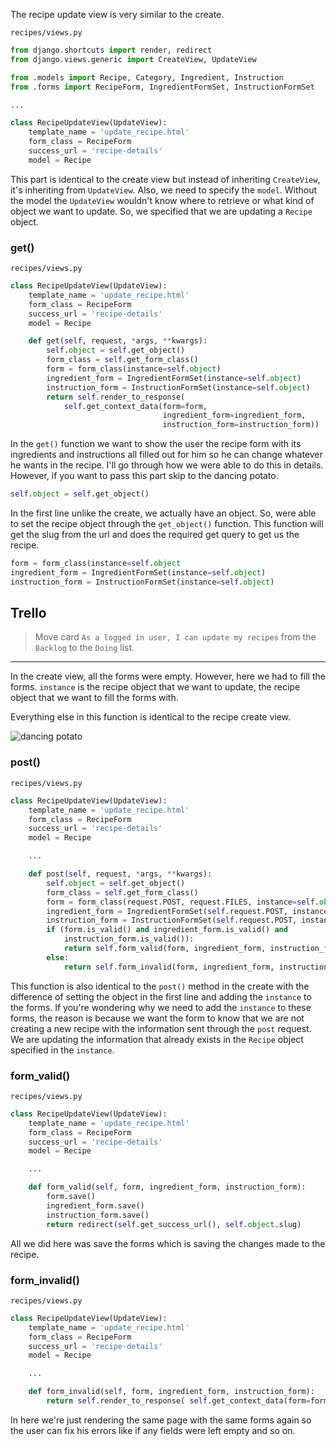 The recipe update view is very similar to the create.

`recipes/views.py`
```py
from django.shortcuts import render, redirect
from django.views.generic import CreateView, UpdateView

from .models import Recipe, Category, Ingredient, Instruction
from .forms import RecipeForm, IngredientFormSet, InstructionFormSet

...

class RecipeUpdateView(UpdateView):
	template_name = 'update_recipe.html'
	form_class = RecipeForm
	success_url = 'recipe-details'
	model = Recipe
```

This part is identical to the create view but instead of inheriting `CreateView`, it's inheriting from `UpdateView`. Also, we need to specify the `model`. Without the model the `UpdateView` wouldn't know where to retrieve or what kind of object we want to update. So, we specified that we are updating a `Recipe` object.


### get()

`recipes/views.py`
```py
class RecipeUpdateView(UpdateView):
	template_name = 'update_recipe.html'
	form_class = RecipeForm
	success_url = 'recipe-details'
	model = Recipe

	def get(self, request, *args, **kwargs):
		self.object = self.get_object()
		form_class = self.get_form_class()
		form = form_class(instance=self.object)
		ingredient_form = IngredientFormSet(instance=self.object)
		instruction_form = InstructionFormSet(instance=self.object)
		return self.render_to_response(
			self.get_context_data(form=form,
								  ingredient_form=ingredient_form,
								  instruction_form=instruction_form))
```

In the `get()` function we want to show the user the recipe form with its ingredients and instructions all filled out for him so he can change whatever he wants in the recipe. I'll go through how we were able to do this in details. However, if you want to pass this part skip to the dancing potato.

```py
self.object = self.get_object()
```
In the first line unlike the create, we actually have an object. So, were able to set the recipe object through the `get_object()` function. This function will get the slug from the url and does the required get query to get us the recipe.


```py
form = form_class(instance=self.object
ingredient_form = IngredientFormSet(instance=self.object)
instruction_form = InstructionFormSet(instance=self.object)
```

## Trello
> Move card `As a logged in user, I can update my recipes` from the `Backlog` to the `Doing` list.
___

In the create view, all the forms were empty. However, here we had to fill the forms. `instance` is the recipe object that we want to update, the recipe object that we want to fill the forms with.

Everything else in this function is identical to the recipe create view.

![dancing potato](https://media1.tenor.com/images/61497871ab091f01703a3f1a624fb3c4/tenor.gif?itemid=11684043)


### post()


`recipes/views.py`
```py
class RecipeUpdateView(UpdateView):
	template_name = 'update_recipe.html'
	form_class = RecipeForm
	success_url = 'recipe-details'
	model = Recipe

	...

	def post(self, request, *args, **kwargs):
		self.object = self.get_object()
		form_class = self.get_form_class()
		form = form_class(request.POST, request.FILES, instance=self.object)
		ingredient_form = IngredientFormSet(self.request.POST, instance=self.object)
		instruction_form = InstructionFormSet(self.request.POST, instance=self.object)
		if (form.is_valid() and ingredient_form.is_valid() and
			instruction_form.is_valid()):
			return self.form_valid(form, ingredient_form, instruction_form)
		else:
			return self.form_invalid(form, ingredient_form, instruction_form)
```

This function is also identical to the `post()` method in the create with the difference of setting the object in the first line and adding the `instance` to the forms. If you're wondering why we need to add the `instance` to these forms, the reason is because we want the form to know that we are not creating a new recipe with the information sent through the `post` request. We are updating the information that already exists in the `Recipe` object specified in the `instance`.


### form_valid()

`recipes/views.py`
```py
class RecipeUpdateView(UpdateView):
	template_name = 'update_recipe.html'
	form_class = RecipeForm
	success_url = 'recipe-details'
	model = Recipe

	...

	def form_valid(self, form, ingredient_form, instruction_form):
		form.save()
		ingredient_form.save()
		instruction_form.save()
		return redirect(self.get_success_url(), self.object.slug)
```

All we did here was save the forms which is saving the changes made to the recipe.

### form_invalid()

`recipes/views.py`
```py
class RecipeUpdateView(UpdateView):
	template_name = 'update_recipe.html'
	form_class = RecipeForm
	success_url = 'recipe-details'
	model = Recipe

	...

	def form_invalid(self, form, ingredient_form, instruction_form):
		return self.render_to_response( self.get_context_data(form=form, ingredient_form=ingredient_form, instruction_form=instruction_form))
``` 

In here we're just rendering the same page with the same forms again so the user can fix his errors like if any fields were left empty and so on.
